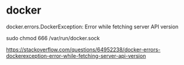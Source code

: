 # docker
docker.errors.DockerException: Error while fetching server API version

sudo chmod 666 /var/run/docker.sock

https://stackoverflow.com/questions/64952238/docker-errors-dockerexception-error-while-fetching-server-api-version
